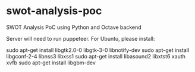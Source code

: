 # swot-analysis-poc
SWOT Analysis PoC using Python and Octave backend


Server will need to run puppeteer. For Ubuntu, please install:

sudo apt-get install libgtk2.0-0 libgtk-3-0 libnotify-dev
sudo apt-get install libgconf-2-4 libnss3 libxss1
sudo apt-get install libasound2 libxtst6 xauth xvfb
sudo apt-get install libgbm-dev
